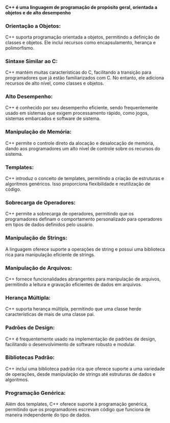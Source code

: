 #### C++ é uma linguagem de programação de propósito geral, orientada a objetos e de alto desempenho
### Orientação a Objetos:
C++ suporta programação orientada a objetos, permitindo a definição de classes e objetos. Ele inclui recursos como encapsulamento, herança e polimorfismo.

### Sintaxe Similar ao C:
C++ mantém muitas características do C, facilitando a transição para programadores que já estão familiarizados com C. No entanto, ele adiciona recursos de alto nível, como classes e objetos.

### Alto Desempenho:
C++ é conhecido por seu desempenho eficiente, sendo frequentemente usado em sistemas que exigem processamento rápido, como jogos, sistemas embarcados e software de sistema.

### Manipulação de Memória:
C++ permite o controle direto da alocação e desalocação de memória, dando aos programadores um alto nível de controle sobre os recursos do sistema.

### Templates:
C++ introduz o conceito de templates, permitindo a criação de estruturas e algoritmos genéricos. Isso proporciona flexibilidade e reutilização de código.

### Sobrecarga de Operadores:
C++ permite a sobrecarga de operadores, permitindo que os programadores definam o comportamento personalizado para operadores em tipos de dados definidos pelo usuário.

### Manipulação de Strings:
A linguagem oferece suporte a operações de string e possui uma biblioteca rica para manipulação eficiente de strings.

### Manipulação de Arquivos:
C++ fornece funcionalidades abrangentes para manipulação de arquivos, permitindo a leitura e gravação eficientes de dados em arquivos.

### Herança Múltipla:
C++ suporta herança múltipla, permitindo que uma classe herde características de mais de uma classe pai.

### Padrões de Design:
C++ é frequentemente usado na implementação de padrões de design, facilitando o desenvolvimento de software robusto e modular.

### Bibliotecas Padrão:
C++ inclui uma biblioteca padrão rica que oferece suporte a uma variedade de operações, desde manipulação de strings até estruturas de dados e algoritmos.

### Programação Genérica:
Além dos templates, C++ oferece suporte à programação genérica, permitindo que os programadores escrevam código que funciona de maneira independente do tipo de dados.
